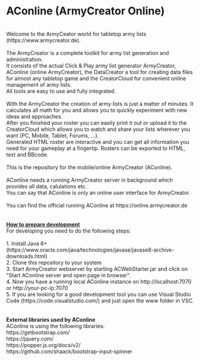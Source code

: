 # AConline (ArmyCreator Online)
<br>
Welcome to the ArmyCeator world for tabletop army lists (https://www.armycreator.de).<br>
<br>
The ArmyCreator is a complete toolkit for army list generation and administration. 
<br>
It consists of the actual Click & Play army list generator ArmyCreator, AConline (online ArmyCreator), the DataCreator a tool for creating data files for almost any tabletop game and the CreatorCloud for convenient online management of army lists. <br>
All tools are easy to use and fully integrated. <br>
<br>
With the ArmyCreator the creation of army lists is just a matter of minutes. It calculates all math for you and allows you to quickly experiment with new ideas and approaches. <br>
After you finished your roster you can easily print it out or upload it to the CreatorCloud which allows you to watch and share your lists wherever you want (PC, Mobile, Tablet, Forums, …). <br>
Generated HTML roster are interactive and you can get all information you need for your gameplay at a fingertip. Rosters can be exported to HTML, text and BBcode.<br>
<br>
This is the repository for the mobile/online ArmyCreator (AConline).<br>
<br>
AConline needs a running ArmyCreator server in background which provides all data, calulations etc.<br>
You can say that AConline is only an online user interface for ArmyCreator.<br>
<br>
You can find the official running AConline at https://online.armycreator.de<br>
<br>
<br>
<b><u>How to prepare development</u></b><br>
For developing you need to do the following steps:<br>
<br>
1. Install Java 8+ (https://www.oracle.com/java/technologies/javase/javase8-archive-downloads.html)<br>
2. Clone this repository to your system<br>
3. Start ArmyCreator webserver by starting ACWebStarter.jar and click on "Start AConline server and open page in browser".<br>
4. Now you have a running local AConline instance on http://localhost:7070 or http://your-pc-ip:7070<br>
5. If you are looking for a good development tool you can use Visual Studio Code (https://code.visualstudio.com/) and just open the www folder in VSC.<br>
<br>
<br>
<b>External libraries used by AConline</b><br>
AConline is using the following libraries:<br>
https://getbootstrap.com/<br>
https://jquery.com/<br>
https://popper.js.org/docs/v2/<br>
https://github.com/shaack/bootstrap-input-spinner<br>
